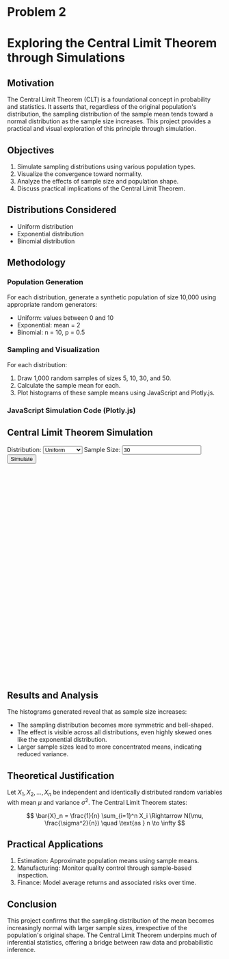 # Problem 2
# Exploring the Central Limit Theorem through Simulations

## Motivation

The Central Limit Theorem (CLT) is a foundational concept in probability and statistics. It asserts that, regardless of the original population's distribution, the sampling distribution of the sample mean tends toward a normal distribution as the sample size increases. This project provides a practical and visual exploration of this principle through simulation.

## Objectives

1. Simulate sampling distributions using various population types.
2. Visualize the convergence toward normality.
3. Analyze the effects of sample size and population shape.
4. Discuss practical implications of the Central Limit Theorem.

## Distributions Considered

* Uniform distribution
* Exponential distribution
* Binomial distribution

## Methodology

### Population Generation

For each distribution, generate a synthetic population of size 10,000 using appropriate random generators:

* Uniform: values between 0 and 10
* Exponential: mean = 2
* Binomial: n = 10, p = 0.5

### Sampling and Visualization

For each distribution:

1. Draw 1,000 random samples of sizes 5, 10, 30, and 50.
2. Calculate the sample mean for each.
3. Plot histograms of these sample means using JavaScript and Plotly.js.

### JavaScript Simulation Code (Plotly.js)

<!DOCTYPE html>
<html>
<head>
  <script src="https://cdn.plot.ly/plotly-latest.min.js"></script>
</head>
<body>
  <h2>Central Limit Theorem Simulation</h2>
  <label for="distribution">Distribution:</label>
  <select id="distribution">
    <option value="uniform">Uniform</option>
    <option value="exponential">Exponential</option>
    <option value="binomial">Binomial</option>
  </select>
  <label for="sampleSize">Sample Size:</label>
  <input type="number" id="sampleSize" value="30">
  <button onclick="simulateCLT()">Simulate</button>

  <div id="plot" style="width:100%;max-width:700px;height:500px;"></div>

  <script>
    function generatePopulation(type, size = 10000) {
      const data = [];
      if (type === "uniform") {
        for (let i = 0; i < size; i++) data.push(Math.random() * 10);
      } else if (type === "exponential") {
        for (let i = 0; i < size; i++) data.push(-2 * Math.log(1 - Math.random()));
      } else if (type === "binomial") {
        for (let i = 0; i < size; i++) {
          let sum = 0;
          for (let j = 0; j < 10; j++) {
            sum += Math.random() < 0.5 ? 1 : 0;
          }
          data.push(sum);
        }
      }
      return data;
    }

    function simulateCLT() {
      const dist = document.getElementById("distribution").value;
      const sampleSize = parseInt(document.getElementById("sampleSize").value);
      const population = generatePopulation(dist);
      const sampleMeans = [];

      for (let i = 0; i < 1000; i++) {
        const sample = [];
        for (let j = 0; j < sampleSize; j++) {
          const idx = Math.floor(Math.random() * population.length);
          sample.push(population[idx]);
        }
        const mean = sample.reduce((a, b) => a + b, 0) / sample.length;
        sampleMeans.push(mean);
      }

      const trace = {
        x: sampleMeans,
        type: 'histogram',
        marker: { color: 'skyblue' },
      };

      const layout = {
        title: `${dist.charAt(0).toUpperCase() + dist.slice(1)} Distribution - Sample Means (n=${sampleSize})`,
        xaxis: { title: 'Sample Mean' },
        yaxis: { title: 'Frequency' }
      };

      Plotly.newPlot('plot', [trace], layout);
    }
  </script>
</body>
</html>

## Results and Analysis

The histograms generated reveal that as sample size increases:

* The sampling distribution becomes more symmetric and bell-shaped.
* The effect is visible across all distributions, even highly skewed ones like the exponential distribution.
* Larger sample sizes lead to more concentrated means, indicating reduced variance.

## Theoretical Justification

Let $X_1, X_2, \ldots, X_n$ be independent and identically distributed random variables with mean $\mu$ and variance $\sigma^2$. The Central Limit Theorem states:

$$
\bar{X}_n = \frac{1}{n} \sum_{i=1}^n X_i \Rightarrow N(\mu, \frac{\sigma^2}{n}) \quad \text{as } n \to \infty
$$

## Practical Applications

1. Estimation: Approximate population means using sample means.
2. Manufacturing: Monitor quality control through sample-based inspection.
3. Finance: Model average returns and associated risks over time.

## Conclusion

This project confirms that the sampling distribution of the mean becomes increasingly normal with larger sample sizes, irrespective of the population's original shape. The Central Limit Theorem underpins much of inferential statistics, offering a bridge between raw data and probabilistic inference.
